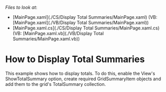 <!-- default file list -->
*Files to look at*:

* [MainPage.xaml](./CS/Display Total Summaries/MainPage.xaml) (VB: [MainPage.xaml](./VB/Display Total Summaries/MainPage.xaml))
* [MainPage.xaml.cs](./CS/Display Total Summaries/MainPage.xaml.cs) (VB: [MainPage.xaml.vb](./VB/Display Total Summaries/MainPage.xaml.vb))
<!-- default file list end -->
# How to Display Total Summaries


<p>This example shows how to display totals. To do this, enable the View's ShowTotalSummary option, create required GridSummaryItem objects and add them to the grid's TotalSummary collection.</p>

<br/>


